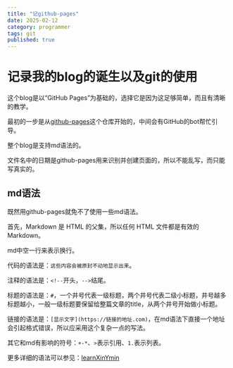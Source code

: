 ```yaml
---
title: "记github-pages"
date: 2025-02-12
category: programmer
tags: git
published: true
---
```


# 记录我的blog的诞生以及git的使用

这个blog是以“GitHub Pages”为基础的，选择它是因为这足够简单，而且有清晰的教学。

最初的一步是从[github-pages](https://github.com/skills/github-pages)这个仓库开始的，中间会有GitHub的bot帮忙引导。

整个blog是支持md语法的。

文件名中的日期是github-pages用来识别并创建页面的，所以不能乱写，而只能写真实的。

## md语法

既然用github-pages就免不了使用一些md语法。

首先，Markdown 是 HTML 的父集，所以任何 HTML 文件都是有效的 Markdown。

md中空一行来表示换行。

代码的语法是：`这些内容会被原封不动地显示出来`。

注释的语法是：`<!--`开头，`-->`结尾。

标题的语法是：`#`，一个井号代表一级标题，两个井号代表二级小标题，井号越多标题越小，一般一级标题要保留给整篇文章的title，从两个井号开始做小标题。

链接的语法是：`[显示文字](https://链接的地址.com)`，在md语法下直接一个地址会引起格式错误，所以应采用这个复杂一点的写法。

其它和md有影响的符号：`+-*`、`>`表示引用、`1.`表示列表。

更多详细的语法可以参见：[learnXinYmin](https://learnxinyminutes.com/zh-cn/markdown/)



